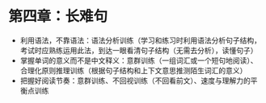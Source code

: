 # 第四章：长难句

- 利用语法，不靠语法：语法分析训练（学习和练习时利用语法分析句子结构，考试时应熟练运用此法，到达一眼看清句子结构（无需去分析），读懂句子）
- 掌握单词的意义而不是中文释义：意群训练（一组词汇或一个短句地阅读）、合理化原则推理训练（根据句子结构和上下文意思推测陌生词汇的意义）
- 把握好阅读节奏：意群训练、不回视训练（不回看前文）、速度与理解力的平衡点训练